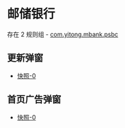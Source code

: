# 邮储银行

存在 2 规则组 - [com.yitong.mbank.psbc](/src/apps/com.yitong.mbank.psbc.ts)

## 更新弹窗

- [快照-0](https://gkd-kit.gitee.io/import/12685350)

## 首页广告弹窗

- [快照-0](https://i.gkd.li/import/12755516)
